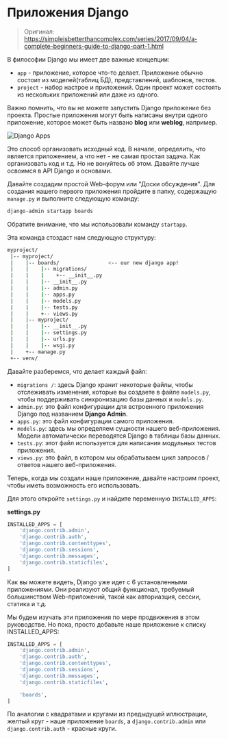 # Приложения Django

> Оригинал: https://simpleisbetterthancomplex.com/series/2017/09/04/a-complete-beginners-guide-to-django-part-1.html

В философии Django мы имеет две важные концепции:

* `app` - приложение, которое что-то делает. Приложение обычно состоит из моделей(таблиц БД), представлений, шаблонов, тестов.
* `project` - набор настрое и приложений. Один проект может состоять из нескольких приложений или даже из одного.

Важно помнить, что вы не можете запустить Django приложение без проекта. Простые приложения могут быть написаны внутри одного приложение, которое может быть названо **blog** или **weblog**, например.

![Django Apps](https://simpleisbetterthancomplex.com/media/series/beginners-guide/1.11/part-1/Pixton_Comic_Django_Apps.png)

Это способ организовать исходный код. В начале, определить, что является приложением, а что нет - не самая простая задача. Как организовать код и т.д. Но не вонуйтесь об этом. Давайте лучше освоимся в API Django и основами.

Давайте создадим простой Web-форум или "Доски обсуждения". Для создания нашего первого приложения пройдите в папку, содержащую `manage.py` и выполните следующую команду:

```bash
django-admin startapp boards
```

Обратите внимание, что мы использовали команду `startapp`.

Эта команда стоздаст нам следующую структуру:

```bash
myproject/
 |-- myproject/
 |    |-- boards/                <-- our new django app!
 |    |    |-- migrations/
 |    |    |    +-- __init__.py
 |    |    |-- __init__.py
 |    |    |-- admin.py
 |    |    |-- apps.py
 |    |    |-- models.py
 |    |    |-- tests.py
 |    |    +-- views.py
 |    |-- myproject/
 |    |    |-- __init__.py
 |    |    |-- settings.py
 |    |    |-- urls.py
 |    |    |-- wsgi.py
 |    +-- manage.py
 +-- venv/
```

Давайте разберемся, что делает каждый файл:

* `migrations /`: здесь Django хранит некоторые файлы, чтобы отслеживать изменения, которые вы создаете в файле `models.py`, чтобы поддерживать синхронизацию базы данных и `models.py`.
* `admin.py`: это файл конфигурации для встроенного приложения Django под названием **Django Admin**.
* `apps.py`: это файл конфигурации самого приложения.
* `models.py`: здесь мы определяем сущности нашего веб-приложения. Модели автоматически переводятся Django в таблицы базы данных.
* `tests.py`: этот файл используется для написания модульных тестов приложения.
* `views.py`: это файл, в котором мы обрабатываем цикл запросов / ответов нашего веб-приложения.

Теперь, когда мы создали наше приложение, давайте настроим проект, чтобы иметь возможность его использовать.

Для этого откройте `settings.py` и найдите переменную `INSTALLED_APPS`: 

**settings.py**
```python
INSTALLED_APPS = [
    'django.contrib.admin',
    'django.contrib.auth',
    'django.contrib.contenttypes',
    'django.contrib.sessions',
    'django.contrib.messages',
    'django.contrib.staticfiles',
]
```

Как вы можете видеть, Django уже идет с 6 установленными приложениями. Они реализуют общий функционал, требуемый большинством Web-приложений, такой как авториазция, сессии, статика и т.д.

Мы будем изучать эти приложения по мере продвижения в этом руководстве. Но пока, просто добавьте наше приложение к списку INSTALLED_APPS:

```python
INSTALLED_APPS = [
    'django.contrib.admin',
    'django.contrib.auth',
    'django.contrib.contenttypes',
    'django.contrib.sessions',
    'django.contrib.messages',
    'django.contrib.staticfiles',

    'boards',
]
```

По аналогии с квадратами и кругами из предыдущей иллюстрации, желтый круг - наше приложение `boards`, а `django.contrib.admin` или `django.contrib.auth` - красные круги.
